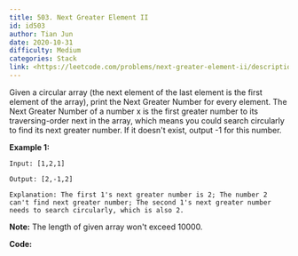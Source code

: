 ```yaml
---
title: 503. Next Greater Element II
id: id503
author: Tian Jun
date: 2020-10-31
difficulty: Medium
categories: Stack
link: <https://leetcode.com/problems/next-greater-element-ii/description/>
---
```


Given a circular array (the next element of the last element is the first
element of the array), print the Next Greater Number for every element. The
Next Greater Number of a number x is the first greater number to its
traversing-order next in the array, which means you could search circularly to
find its next greater number. If it doesn't exist, output -1 for this number.

**Example 1:**  
            
	Input: [1,2,1]    
	Output: [2,-1,2]    
	Explanation: The first 1's next greater number is 2; The number 2 can't find next greater number; The second 1's next greater number needs to search circularly, which is also 2.    

**Note:** The length of given array won't exceed 10000.


**Code:**
